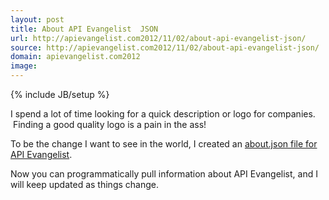 ```yaml
---
layout: post
title: About API Evangelist  JSON
url: http://apievangelist.com2012/11/02/about-api-evangelist-json/
source: http://apievangelist.com2012/11/02/about-api-evangelist-json/
domain: apievangelist.com2012
image: 
---
```

{% include JB/setup %}
<p>I spend a lot of time looking for a quick description or logo for companies. &nbsp;Finding a good quality logo is a pain in the ass!</p>
<p>To be the change I want to see in the world, I created an <a title="about.json" href="/about.json">about.json file for API Evangelist</a>.</p>
<script src="https://gist.github.com/4003224.js?file=about.json"></script>
<p>Now you can programmatically pull information about API Evangelist, and I will keep updated as things change.</p>
